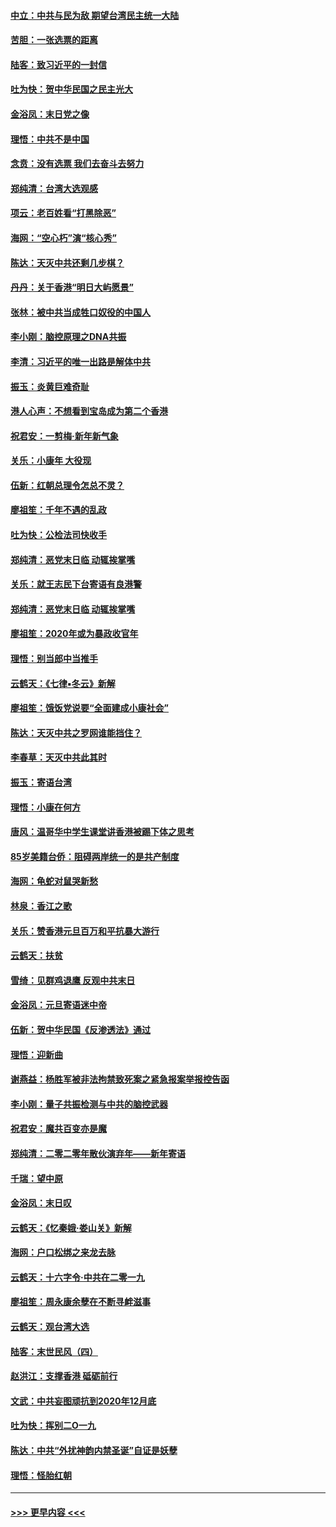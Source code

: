 #### [中立：中共与民为敌 期望台湾民主统一大陆](../pages/nsc993/n11790392.md?t=01131933) 
#### [苦胆：一张选票的距离](../pages/nsc993/n11788914.md?t=01131933) 
#### [陆客：致习近平的一封信](../pages/nsc993/n11788867.md?t=01131933) 
#### [吐为快：贺中华民国之民主光大](../pages/nsc993/n11788618.md?t=01131933) 
#### [金浴凤：末日党之像](../pages/nsc993/n11787475.md?t=01131933) 
#### [理悟：中共不是中国](../pages/nsc993/n11787463.md?t=01131933) 
#### [念贲：没有选票  我们去奋斗去努力](../pages/nsc993/n11787398.md?t=01131933) 
#### [郑纯清：台湾大选观感](../pages/nsc993/n11786210.md?t=01131933) 
#### [项云：老百姓看“打黑除恶”](../pages/nsc993/n11785398.md?t=01131933) 
#### [海网：“空心朽”演“核心秀”](../pages/nsc993/n11783874.md?t=01131933) 
#### [陈达：天灭中共还剩几步棋？](../pages/nsc993/n11783719.md?t=01131933) 
#### [丹丹：关于香港“明日大屿愿景”](../pages/nsc993/n11783273.md?t=01131933) 
#### [张林：被中共当成牲口奴役的中国人](../pages/nsc993/n11782397.md?t=01131933) 
#### [李小刚：脑控原理之DNA共振](../pages/nsc993/n11780962.md?t=01131933) 
#### [李清：习近平的唯一出路是解体中共](../pages/nsc993/n11780866.md?t=01131933) 
#### [振玉：炎黄巨难奇耻](../pages/nsc993/n11779632.md?t=01131933) 
#### [港人心声：不想看到宝岛成为第二个香港](../pages/nsc993/n11778817.md?t=01131933) 
#### [祝君安：一剪梅‧新年新气象](../pages/nsc993/n11776340.md?t=01131933) 
#### [关乐：小康年 大役现](../pages/nsc993/n11774213.md?t=01131933) 
#### [伍新：红朝总理令怎总不灵？](../pages/nsc993/n11770813.md?t=01131933) 
#### [廖祖笙：千年不遇的乱政](../pages/nsc993/n11770373.md?t=01131933) 
#### [吐为快：公检法司快收手](../pages/nsc993/n11770359.md?t=01131933) 
#### [郑纯清：恶党末日临 动辄挨掌嘴](../pages/nsc993/n11769912.md?t=01131933) 
#### [关乐：就王志民下台寄语有良港警](../pages/nsc993/n11769903.md?t=01131933) 
#### [郑纯清：恶党末日临 动辄挨掌嘴](../pages/nsc993/n11769356.md?t=01131933) 
#### [廖祖笙：2020年或为暴政收官年](../pages/nsc993/n11768216.md?t=01131933) 
#### [理悟：别当郎中当推手](../pages/nsc993/n11768243.md?t=01131933) 
#### [云鹤天：《七律▪冬云》新解](../pages/nsc993/n11768204.md?t=01131933) 
#### [廖祖笙：饿饭党说要“全面建成小康社会”](../pages/nsc993/n11767482.md?t=01131933) 
#### [陈达：天灭中共之罗网谁能挡住？](../pages/nsc993/n11767465.md?t=01131933) 
#### [李春草：天灭中共此其时](../pages/nsc993/n11767452.md?t=01131933) 
#### [振玉：寄语台湾](../pages/nsc993/n11767432.md?t=01131933) 
#### [理悟：小康在何方](../pages/nsc993/n11767394.md?t=01131933) 
#### [唐风：温哥华中学生课堂讲香港被踢下体之思考](../pages/nsc993/n11766848.md?t=01131933) 
#### [85岁美籍台侨：阻碍两岸统一的是共产制度](../pages/nsc993/n11765043.md?t=01131933) 
#### [海网：龟蛇对鼠哭新愁](../pages/nsc993/n11764895.md?t=01131933) 
#### [林泉：香江之歌](../pages/nsc993/n11764415.md?t=01131933) 
#### [关乐：赞香港元旦百万和平抗暴大游行](../pages/nsc993/n11764382.md?t=01131933) 
#### [云鹤天：扶贫](../pages/nsc993/n11764245.md?t=01131933) 
#### [雪绮：见群鸡退鹰  反观中共末日](../pages/nsc993/n11762112.md?t=01131933) 
#### [金浴凤：元旦寄语迷中帝](../pages/nsc993/n11761788.md?t=01131933) 
#### [伍新：贺中华民国《反渗透法》通过](../pages/nsc993/n11761994.md?t=01131933) 
#### [理悟：迎新曲](../pages/nsc993/n11761152.md?t=01131933) 
#### [谢燕益：杨胜军被非法拘禁致死案之紧急报案举报控告函](../pages/nsc993/n11756134.md?t=01131933) 
#### [李小刚：量子共振检测与中共的脑控武器](../pages/nsc993/n11754518.md?t=01131933) 
#### [祝君安：魔共百变亦是魔](../pages/nsc993/n11754469.md?t=01131933) 
#### [郑纯清：二零二零年散伙演弃年——新年寄语](../pages/nsc993/n11754195.md?t=01131933) 
#### [千瑞：望中原](../pages/nsc993/n11754159.md?t=01131933) 
#### [金浴凤：末日叹](../pages/nsc993/n11752359.md?t=01131933) 
#### [云鹤天：《忆秦娥‧娄山关》新解](../pages/nsc993/n11752348.md?t=01131933) 
#### [海网：户口松绑之来龙去脉](../pages/nsc993/n11752328.md?t=01131933) 
#### [云鹤天：十六字令‧中共在二零一九](../pages/nsc993/n11752305.md?t=01131933) 
#### [廖祖笙：周永康余孽在不断寻衅滋事](../pages/nsc993/n11751013.md?t=01131933) 
#### [云鹤天：观台湾大选](../pages/nsc993/n11751007.md?t=01131933) 
#### [陆客：末世民风（四）](../pages/nsc993/n11749203.md?t=01131933) 
#### [赵洪江：支撑香港 砥砺前行](../pages/nsc993/n11748482.md?t=01131933) 
#### [文武：中共妄图顽抗到2020年12月底](../pages/nsc993/n11748446.md?t=01131933) 
#### [吐为快：挥别二O一九](../pages/nsc993/n11748411.md?t=01131933) 
#### [陈达：中共“外扰神韵内禁圣诞”自证是妖孽](../pages/nsc993/n11748226.md?t=01131933) 
#### [理悟：怪胎红朝](../pages/nsc993/n11748206.md?t=01131933) 

----
#### [ >>> 更早内容 <<< ](../indexes/nsc993-earlier.md)
